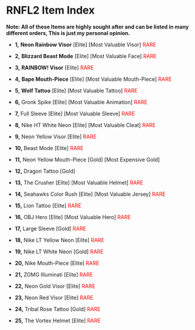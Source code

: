 
# RNFL2 Item Index
**Note: All of these Items are highly sought after and can be listed in many different orders, This is just my personal opinion.**
- **1,** **Neon Rainbow Visor** [Elite] [Most Valuable Visor] <font color="red">RARE</font>

- **2,** **Blizzard Beast Mode** [Elite] [Most Valuable Face] <font color="red">RARE</font>

- **3,** **RAINBOW! Visor** [Elite] <font color="red">RARE</font>

- **4,** **Bape Mouth-Piece** [Elite] [Most Valuable Mouth-Piece] <font color="red">RARE</font>

- **5,** **Wolf Tattoo** [Elite] [Most Valuable Tattoo] <font color="red">RARE</font>

- **6,** Gronk Spike [Elite] [Most Valuable Animation] <font color="red">RARE</font>

- **7,** Full Sleeve [Elite] [Most Valuable Sleeve] <font color="red">RARE</font>

- **8,** Nike HT White Neon [Elite] [Most Valuable Cleat] <font color="red">RARE</font>

- **9,** Neon Yellow Visor [Elite] <font color="red">RARE</font>

- **10,** Beast Mode [Elite] <font color="red">RARE</font>

- **11,** Neon Yellow Mouth-Piece [Gold] [Most Expensive Gold]

- **12,** Dragon Tattoo [Gold] 

- **13,** The Crusher [Elite] [Most Valuable Helmet] <font color="red">RARE</font>

- **14,** Seahawks Color Rush [Elite] [Most Valuable Jersey] <font color="red">RARE</font>

- **15,** Lion Tattoo [Elite] <font color="red">RARE</font>

- **16,** OBJ Hero [Elite] [Most Valuable Hero] <font color="red">RARE</font>

- **17,** Large Sleeve [Gold] <font color="red">RARE</font>

- **18,** Nike LT Yellow Neon [Elite] <font color="red">RARE</font>

- **19,** Nike LT White Neon [Gold] <font color="red">RARE</font>

- **20,** Nike Mouth-Piece [Elite] <font color="red">RARE</font>

- **21,** ZOMG Illuminati [Elite] <font color="red">RARE</font>

- **22,** Neon Gold Visor [Elite] <font color="red">RARE</font>

- **23,** Neon Red Visor [Elite] <font color="red">RARE</font>

- **24,** Tribal Rose Tattoo [Gold] <font color="red">RARE</font>

- **25,** The Vortex Helmet [Elite] <font color="red">RARE</font>




